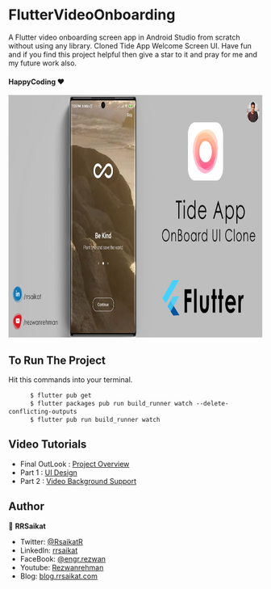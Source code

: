 # FlutterVideoOnboarding

A Flutter video onboarding screen app in Android Studio from scratch without using any library.
Cloned Tide App Welcome Screen UI. Have fun and if you find this project helpful then give a star to it and pray for me and my future work also. 
#### HappyCoding ❤️


<p align="start">
<img src="https://raw.githubusercontent.com/rrsaikat/Flutter_Video_OnBoarding/master/assets/banner.png" height ="480" width ="820"/>
</p>


## To Run The Project
Hit this commands into your terminal.

          $ flutter pub get
          $ flutter packages pub run build_runner watch --delete-conflicting-outputs
          $ flutter pub run build_runner watch
          
## Video Tutorials
- Final OutLook : [Project Overview](https://youtu.be/1D2mRijboyA)
- Part 1 : [UI Design](https://youtu.be/zXzdyQpiAoQ)
- Part 2 : [Video Background Support](https://youtu.be/dOKJk04YcXg)

## Author

👤 **RRSaikat**

- Twitter: [@RsaikatR](https://twitter.com/RsaikatR?s=09)
- LinkedIn: [rrsaikat](https://www.linkedin.com/in/rrsaikat/)
- FaceBook: [@engr.rezwan](https://www.facebook.com/engr.rezwan)
- Youtube: [Rezwanrehman](http://www.youtube.com/c/Rezwanrehman)
- Blog: [blog.rrsaikat.com](https://blog.rrsaikat.com)
